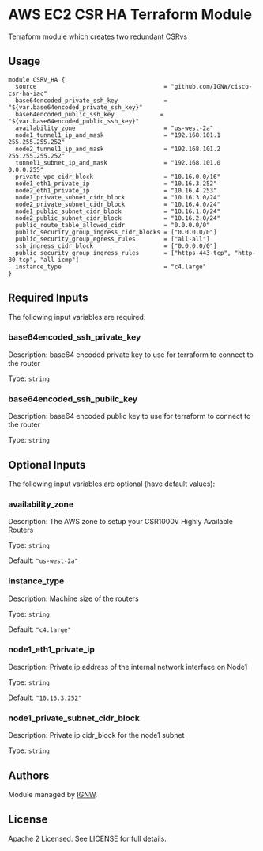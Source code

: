 # AWS EC2 CSR HA Terraform Module

Terraform module which creates two redundant CSRvs

## Usage

```hcl
module CSRV_HA {
  source                                    = "github.com/IGNW/cisco-csr-ha-iac"
  base64encoded_private_ssh_key             = "${var.base64encoded_private_ssh_key}"
  base64encoded_public_ssh_key             = "${var.base64encoded_public_ssh_key}"
  availability_zone                         = "us-west-2a"
  node1_tunnel1_ip_and_mask                 = "192.168.101.1 255.255.255.252"
  node2_tunnel1_ip_and_mask                 = "192.168.101.2 255.255.255.252"
  tunnel1_subnet_ip_and_mask                = "192.168.101.0 0.0.0.255"
  private_vpc_cidr_block                    = "10.16.0.0/16"
  node1_eth1_private_ip                     = "10.16.3.252"
  node2_eth1_private_ip                     = "10.16.4.253"
  node1_private_subnet_cidr_block           = "10.16.3.0/24"
  node2_private_subnet_cidr_block           = "10.16.4.0/24"
  node1_public_subnet_cidr_block            = "10.16.1.0/24"
  node2_public_subnet_cidr_block            = "10.16.2.0/24"
  public_route_table_allowed_cidr           = "0.0.0.0/0"
  public_security_group_ingress_cidr_blocks = ["0.0.0.0/0"]
  public_security_group_egress_rules        = ["all-all"]
  ssh_ingress_cidr_block                    = ["0.0.0.0/0"]
  public_security_group_ingress_rules       = ["https-443-tcp", "http-80-tcp", "all-icmp"]
  instance_type                             = "c4.large"
}
```
## Required Inputs

The following input variables are required:

### base64encoded\_ssh\_private\_key

Description: base64 encoded private key to use for terraform to connect to the router

Type: `string`

### base64encoded\_ssh\_public\_key

Description: base64 encoded public key to use for terraform to connect to the router

Type: `string`

## Optional Inputs

The following input variables are optional (have default values):

### availability\_zone

Description: The AWS zone to setup your CSR1000V Highly Available Routers

Type: `string`

Default: `"us-west-2a"`

### instance\_type

Description: Machine size of the routers

Type: `string`

Default: `"c4.large"`

### node1\_eth1\_private\_ip

Description: Private ip address of the internal network interface on Node1

Type: `string`

Default: `"10.16.3.252"`

### node1\_private\_subnet\_cidr\_block

Description: Private ip cidr\_block for the node1 subnet

Type: `string`



## Authors

Module managed by [IGNW](https://github.com/ignw).

## License

Apache 2 Licensed. See LICENSE for full details.
